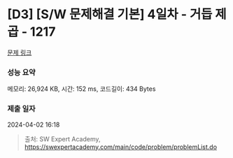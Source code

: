 # [D3] [S/W 문제해결 기본] 4일차 - 거듭 제곱 - 1217 

[문제 링크](https://swexpertacademy.com/main/code/problem/problemDetail.do?contestProbId=AV14dUIaAAUCFAYD) 

### 성능 요약

메모리: 26,924 KB, 시간: 152 ms, 코드길이: 434 Bytes

### 제출 일자

2024-04-02 16:18



> 출처: SW Expert Academy, https://swexpertacademy.com/main/code/problem/problemList.do